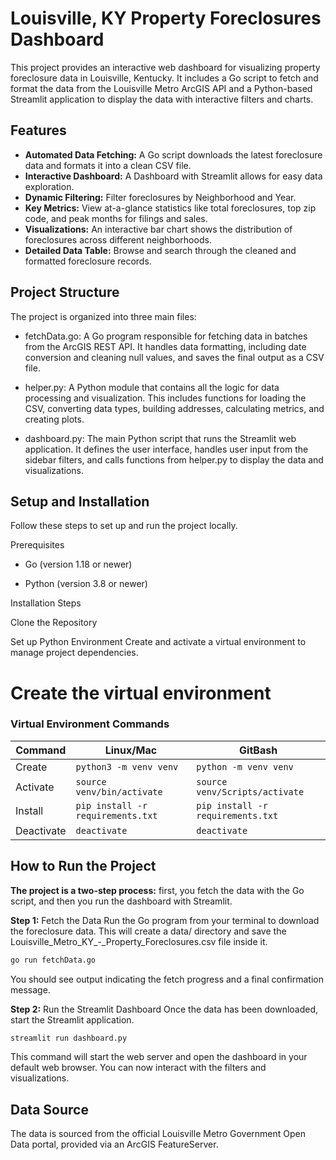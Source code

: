 # Louisville, KY Property Foreclosures Dashboard

This project provides an interactive web dashboard for visualizing property foreclosure data in Louisville, Kentucky. It includes a Go script to fetch and format the data from the Louisville Metro ArcGIS API and a Python-based Streamlit application to display the data with interactive filters and charts.

## Features

- **Automated Data Fetching:** A Go script downloads the latest foreclosure data and formats it into a clean CSV file.
- **Interactive Dashboard:** A Dashboard with Streamlit allows for easy data exploration.
- **Dynamic Filtering:** Filter foreclosures by Neighborhood and Year.
- **Key Metrics:** View at-a-glance statistics like total foreclosures, top zip code, and peak months for filings and sales.
- **Visualizations:** An interactive bar chart shows the distribution of foreclosures across different neighborhoods.
- **Detailed Data Table:** Browse and search through the cleaned and formatted foreclosure records.

## Project Structure

The project is organized into three main files:

- fetchData.go: A Go program responsible for fetching data in batches from the ArcGIS REST API. It handles data formatting, including date conversion and cleaning null values, and saves the final output as a CSV file.

- helper.py: A Python module that contains all the logic for data processing and visualization. This includes functions for loading the CSV, converting data types, building addresses, calculating metrics, and creating plots.

- dashboard.py: The main Python script that runs the Streamlit web application. It defines the user interface, handles user input from the sidebar filters, and calls functions from helper.py to display the data and visualizations.

## Setup and Installation

Follow these steps to set up and run the project locally.

Prerequisites
- Go (version 1.18 or newer)

- Python (version 3.8 or newer)

Installation Steps

Clone the Repository

Set up Python Environment
Create and activate a virtual environment to manage project dependencies.

# Create the virtual environment
### Virtual Environment Commands
| Command | Linux/Mac | GitBash |
| ------- | --------- | ------- |
| Create | `python3 -m venv venv` | `python -m venv venv` |
| Activate | `source venv/bin/activate` | `source venv/Scripts/activate` |
| Install | `pip install -r requirements.txt` | `pip install -r requirements.txt` |
| Deactivate | `deactivate` | `deactivate` |

## How to Run the Project

**The project is a two-step process:** first, you fetch the data with the Go script, and then you run the dashboard with Streamlit.

**Step 1:** Fetch the Data
Run the Go program from your terminal to download the foreclosure data. This will create a data/ directory and save the Louisville_Metro_KY_-_Property_Foreclosures.csv file inside it.

```bash
go run fetchData.go
```

You should see output indicating the fetch progress and a final confirmation message.

**Step 2:** Run the Streamlit Dashboard
Once the data has been downloaded, start the Streamlit application.

```bash
streamlit run dashboard.py
```

This command will start the web server and open the dashboard in your default web browser. You can now interact with the filters and visualizations.

## Data Source
The data is sourced from the official Louisville Metro Government Open Data portal, provided via an ArcGIS FeatureServer.